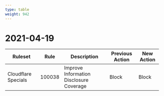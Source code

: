 ```yaml
---
type: table
weight: 942
---
```


# 2021-04-19

<TableWrap><table style="width: 100%">

<thead>
  <tr>
    <th>Ruleset</th>
    <th>Rule</th>
    <th>Description</th>
    <th>Previous Action</th>
    <th>New Action</th>
  </tr>
</thead>
<tbody>
  <tr>
    <td>Cloudflare Specials</td>
    <td>100038</td>
    <td>Improve Information Disclosure Coverage</td>
    <td>Block</td>
    <td>Block</td>
  </tr>
</tbody>

</table></TableWrap>
